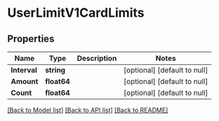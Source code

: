 # UserLimitV1CardLimits

## Properties
Name | Type | Description | Notes
------------ | ------------- | ------------- | -------------
**Interval** | **string** |  | [optional] [default to null]
**Amount** | **float64** |  | [optional] [default to null]
**Count** | **float64** |  | [optional] [default to null]

[[Back to Model list]](../README.md#documentation-for-models) [[Back to API list]](../README.md#documentation-for-api-endpoints) [[Back to README]](../README.md)

